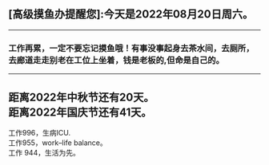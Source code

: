## [高级摸鱼办提醒您]:今天是2022年08月20日周六。
---
### 工作再累，一定不要忘记摸鱼哦！有事没事起身去茶水间，去厕所，去廊道走走别老在工位上坐着，钱是老板的,但命是自己的。
---
距离2022年中秋节还有20天。  
距离2022年国庆节还有41天。  
---
工作996，生病ICU.  
工作955，work–life balance。  
工作 944，生活为先。